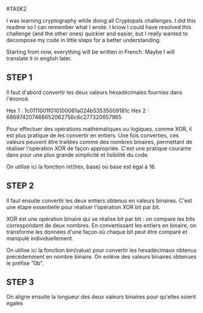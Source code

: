#TASK2

I was learning cryptography while doing all Cryptopals challenges. I did this readme so I can remember what I wrote. 
I know I could have resolved this challenge (and the other ones) quickier and easier, but I really wanted to decompose my code in little steps for a better understanding. 

Starting from now, everything will be written in French. Maybe I will translate it in english later. 

## STEP 1

Il faut d'abord convertir les deux valeurs héxadécimales fournies dans l'énoncé. 

Hex 1 : 1c0111001f010100061a024b53535009181c
Hex 2 : 686974207468652062756c6c277320657965

Pour effectuer des opérations mathématiques ou logiques, comme XOR, il est plus pratique de les convertir en entiers. Une fois converties, ces valeurs peuvent être traitées comme des nombres binaires, permettant de réaliser l'opération XOR de façon appropriée. C'est une pratique courante dans pour une plus grande simplicité et lisibilité du code. 

On utilise ici la fonction int(hex, base) où base est égal à 16. 

## STEP 2

Il faut ensuite convertir les deux entiers obtenus en valeurs binaires. C'est une étape essentielle pour réaliser l'opération XOR bit par bit. 

XOR est une opération binaire qui se réalise bit par bit : on compare les bits correspondant de deux nombres. En convertissant les entiers en binaire, on transforme les données d'une façon où chaque bit peut être comparé et manipulé individuellement. 

On utilise ici la fonction bin(value) pour convertir les hexadécimaux obtenus précédemment en nombre binaire. On enlève des valeurs binaires obtenues le préfixe "0b". 

## STEP 3 

On aligne ensuite la longueur des deux valeurs binaires pour qu'elles soient égales 